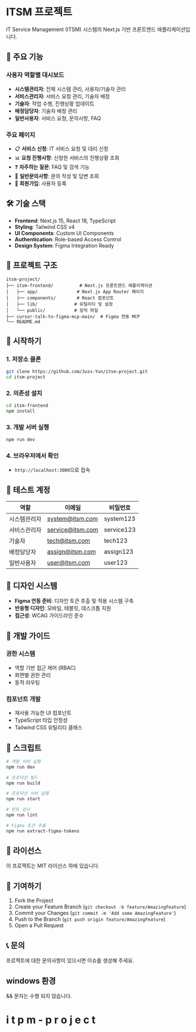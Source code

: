 # ITSM 프로젝트

IT Service Management (ITSM) 시스템의 Next.js 기반 프론트엔드 애플리케이션입니다.

## 🚀 주요 기능

### 사용자 역할별 대시보드
- **시스템관리자**: 전체 시스템 관리, 사용자/기술자 관리
- **서비스관리자**: 서비스 요청 관리, 기술자 배정
- **기술자**: 작업 수행, 진행상황 업데이트
- **배정담당자**: 기술자 배정 관리
- **일반사용자**: 서비스 요청, 문의사항, FAQ

### 주요 페이지
- 📋 **서비스 신청**: IT 서비스 요청 및 대리 신청
- 📊 **요청 진행사항**: 신청한 서비스의 진행상황 조회
- ❓ **자주하는 질문**: FAQ 및 검색 기능
- 💬 **일반문의사항**: 문의 작성 및 답변 조회
- 👤 **회원가입**: 사용자 등록

## 🛠 기술 스택

- **Frontend**: Next.js 15, React 18, TypeScript
- **Styling**: Tailwind CSS v4
- **UI Components**: Custom UI Components
- **Authentication**: Role-based Access Control
- **Design System**: Figma Integration Ready

## 📁 프로젝트 구조

```
itsm-project/
├── itsm-frontend/          # Next.js 프론트엔드 애플리케이션
│   ├── app/               # Next.js App Router 페이지
│   ├── components/        # React 컴포넌트
│   ├── lib/              # 유틸리티 및 설정
│   └── public/           # 정적 파일
├── cursor-talk-to-figma-mcp-main/  # Figma 연동 MCP
└── README.md
```

## 🚀 시작하기

### 1. 저장소 클론
```bash
git clone https://github.com/Juss-Yun/itsm-project.git
cd itsm-project
```

### 2. 의존성 설치
```bash
cd itsm-frontend
npm install
```

### 3. 개발 서버 실행
```bash
npm run dev
```

### 4. 브라우저에서 확인
- `http://localhost:3000`으로 접속

## 🔐 테스트 계정

| 역할 | 이메일 | 비밀번호 |
|------|--------|----------|
| 시스템관리자 | system@itsm.com | system123 |
| 서비스관리자 | service@itsm.com | service123 |
| 기술자 | tech@itsm.com | tech123 |
| 배정담당자 | assign@itsm.com | assign123 |
| 일반사용자 | user@itsm.com | user123 |

## 🎨 디자인 시스템

- **Figma 연동 준비**: 디자인 토큰 추출 및 적용 시스템 구축
- **반응형 디자인**: 모바일, 태블릿, 데스크톱 지원
- **접근성**: WCAG 가이드라인 준수

## 📝 개발 가이드

### 권한 시스템
- 역할 기반 접근 제어 (RBAC)
- 화면별 권한 관리
- 동적 라우팅

### 컴포넌트 개발
- 재사용 가능한 UI 컴포넌트
- TypeScript 타입 안정성
- Tailwind CSS 유틸리티 클래스

## 🔧 스크립트

```bash
# 개발 서버 실행
npm run dev

# 프로덕션 빌드
npm run build

# 프로덕션 서버 실행
npm run start

# 린트 검사
npm run lint

# Figma 토큰 추출
npm run extract-figma-tokens
```

## 📄 라이선스

이 프로젝트는 MIT 라이선스 하에 있습니다.

## 🤝 기여하기

1. Fork the Project
2. Create your Feature Branch (`git checkout -b feature/AmazingFeature`)
3. Commit your Changes (`git commit -m 'Add some AmazingFeature'`)
4. Push to the Branch (`git push origin feature/AmazingFeature`)
5. Open a Pull Request

## 📞 문의

프로젝트에 대한 문의사항이 있으시면 이슈를 생성해 주세요.

## windows 환경

&& 문자는 수행 되지 않습니다.

#   i t p m - p r o j e c t 
 
 
